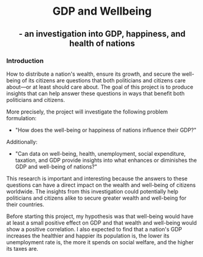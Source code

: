 # <div align='center'> GDP and Wellbeing </div>
## <div align='center'> - an investigation into GDP, happiness, and health of nations </div>

### Introduction
How to distribute a nation's wealth, ensure its growth, and secure the well-being of its citizens are questions that both politicians and citizens care about—or at least should care about. The goal of this project is to produce insights that can help answer these questions in ways that benefit both politicians and citizens.

More precisely, the project will investigate the following problem formulation:

- "How does the well-being or happiness of nations influence their GDP?"  
  
Additionally:  
  
- "Can data on well-being, health, unemployment, social expenditure, taxation, and GDP provide insights into what enhances or diminishes the GDP and well-being of nations?"
  
This research is important and interesting because the answers to these questions can have a direct impact on the wealth and well-being of citizens worldwide. The insights from this investigation could potentially help politicians and citizens alike to secure greater wealth and well-being for their countries.  
  
Before starting this project, my hypothesis was that well-being would have at least a small positive effect on GDP and that wealth and well-being would show a positive correlation. I also expected to find that a nation's GDP increases the healthier and happier its population is, the lower its unemployment rate is, the more it spends on social welfare, and the higher its taxes are.
